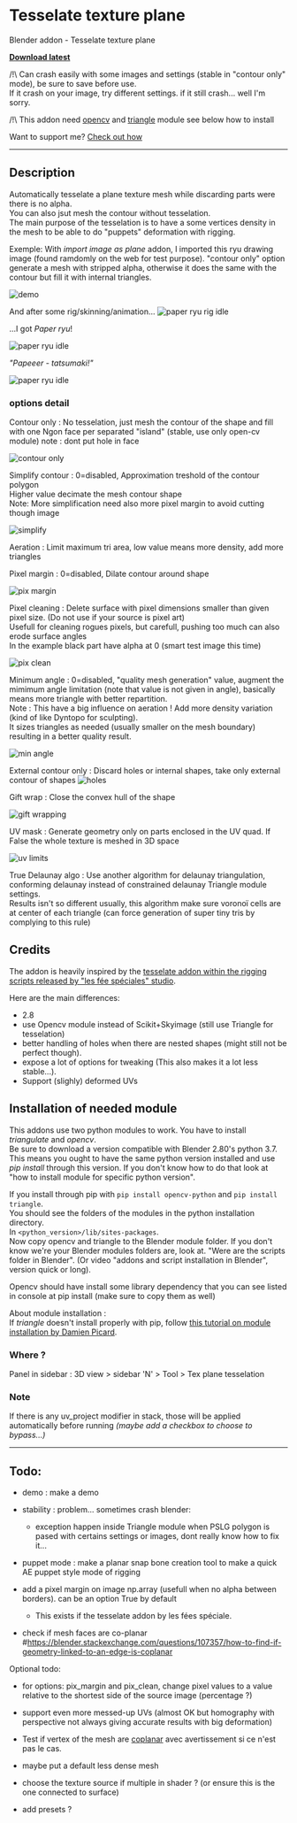 # Tesselate texture plane
Blender addon - Tesselate texture plane  
  
**[Download latest](https://github.com/Pullusb/Tesselate_texture_plane/archive/master.zip)**
  
<!-- ### [Demo Youtube]() -->

/!\ Can crash easily with some images and settings (stable in "contour only" mode), be sure to save before use.  
If it crash on your image, try different settings. if it still crash... well I'm sorry.  

/!\ This addon need [opencv](https://pypi.org/project/opencv-python/) and [triangle](https://rufat.be/triangle/) module see below how to install

Want to support me? [Check out how](http://www.samuelbernou.fr/donate)

---  

## Description  

Automatically tesselate a plane texture mesh while discarding parts were there is no alpha.  
You can also jsut mesh the contour without tesselation.  
The main purpose of the tesselation is to have a some vertices density in the mesh to be able to do "puppets" deformation with rigging.

Exemple:
With _import image as plane_ addon, I imported this ryu drawing image (found ramdomly on the web for test purpose).
"contour only" option generate a mesh with stripped alpha, otherwise it does the same with the contour but fill it with internal triangles.

![demo](https://github.com/Pullusb/images_repo/raw/master/tess_usage_exemple.png)

And after some rig/skinning/animation...
![paper ryu rig idle](https://github.com/Pullusb/images_repo/raw/master/paper_ryu-idleGl_20fps.gif)

...I got _Paper ryu_!

![paper ryu idle](https://github.com/Pullusb/images_repo/raw/master/paper_ryu-idle_20fps.gif)

_"Papeeer - tatsumaki!"_

![paper ryu idle](https://github.com/Pullusb/images_repo/raw/master/paper_ryu-tatsumaki_20fps.gif)


### options detail

Contour only : No tesselation, just mesh the contour of the shape and fill with one Ngon face per separated "island" (stable, use only open-cv module) note : dont put hole in face  

![contour only](https://github.com/Pullusb/images_repo/raw/master/tess_contour_only.png)


Simplify contour : 0=disabled, Approximation treshold of the contour polygon  
Higher value decimate the mesh contour shape  
Note: More simplification need also more pixel margin to avoid cutting though image  

![simplify](https://github.com/Pullusb/images_repo/raw/master/tess_simplify_contour_2fps.gif)


Aeration : Limit maximum tri area, low value means more density, add more triangles

Pixel margin : 0=disabled, Dilate contour around shape  

![pix margin](https://github.com/Pullusb/images_repo/raw/master/tess_pixel_margin_2fps.gif)

Pixel cleaning : Delete surface with pixel dimensions smaller than given pixel size. (Do not use if your source is pixel art)  
Usefull for cleaning rogues pixels, but carefull, pushing too much can also erode surface angles  
In the example black part have alpha at 0 (smart test image this time)  

![pix clean](https://github.com/Pullusb/images_repo/raw/master/tess_pixel_cleaning_2fps.gif)


Minimum angle : 0=disabled, "quality mesh generation" value, augment the mimimum angle limitation (note that value is not given in angle), basically means more triangle with better repartition.  
Note : This have a big influence on aeration ! Add more density variation (kind of like Dyntopo for sculpting).  
It sizes triangles as needed (usually smaller on the mesh boundary) resulting in a better quality result. 

![min angle](https://github.com/Pullusb/images_repo/raw/master/tess_minimum_angle_2fps.gif)


External contour only : Discard holes or internal shapes, take only external contour of shapes
![holes](https://github.com/Pullusb/images_repo/raw/master/tess_hole_shape.png)


Gift wrap : Close the convex hull of the shape  

![gift wrapping](https://github.com/Pullusb/images_repo/raw/master/tess_convex_hull.png)

UV mask : Generate geometry only on parts enclosed in the UV quad. If False the whole texture is meshed in 3D space  

![uv limits](https://github.com/Pullusb/images_repo/raw/master/tess_uv_masking.png)

True Delaunay algo : Use another algorithm for delaunay triangulation, conforming delaunay instead of constrained delaunay Triangle module settings.   
Results isn't so different usually, this algorithm make sure voronoï cells are at center of each triangle (can force generation of super tiny tris by complying to this rule)  
<!-- discarded :  incremental algo : Use incremental algorithm instead of divide-and-conquer (Triangle module settings)   -->

## Credits

The addon is heavily inspired by the [tesselate addon within the rigging scripts released by "les fée spéciales" studio](https://github.com/LesFeesSpeciales/blender-rigging-scripts).  

Here are the main differences:
- 2.8
- use Opencv module instead of Scikit+Skyimage (still use Triangle for tesselation)
- better handling of holes when there are nested shapes (might still not be perfect though).
- expose a lot of options for tweaking (This also makes it a lot less stable...).
- Support (slighly) deformed UVs


## Installation of needed module  

This addons use two python modules to work. You have to install _triangulate_ and _opencv_.  
Be sure to download a version compatible with Blender 2.80's python 3.7.
This means you ought to have the same python version installed and use _pip install_ through this version. If you don't know how to do that look at "how to install module for specific python version".  

If you install through pip with `pip install opencv-python` and `pip install triangle`.  
You should see the folders of the modules in the python installation directory.  
In `<python_version>/lib/sites-packages`.  
Now copy opencv and triangle to the Blender module folder. If you don't know we're your Blender modules folders are, look at. "Were are the scripts folder in Blender". (Or video "addons and script installation in Blender", version quick or long).  

Opencv should have install some library dependency that you can see listed in console at pip install (make sure to copy them as well)

About module installation :  
If _triangle_ doesn't install properly with pip, follow [this tutorial on module installation by Damien Picard](http://lacuisine.tech/blog/2017/10/19/how-to-install-python-libs-in-blender-part-1/).


### Where ?
Panel in sidebar : 3D view > sidebar 'N' > Tool > Tex plane tesselation


### Note

If there is any uv_project modifier in stack, those will be applied automatically before running _(maybe add a checkbox to choose to bypass...)_

---

## Todo:
- demo : make a demo

- stability : problem... sometimes crash blender:  
   - exception happen inside Triangle module when PSLG polygon is pased with certains settings or images, dont really know how to fix it...

- puppet mode : make a planar snap bone creation tool to make a quick AE puppet style mode of rigging

- add a pixel margin on image np.array (usefull when no alpha between borders). can be an option True by default
   - This exists if the tesselate addon by les fées spéciale.

- check if mesh faces are co-planar
#https://blender.stackexchange.com/questions/107357/how-to-find-if-geometry-linked-to-an-edge-is-coplanar


Optional todo:

- for options: pix_margin and pix_clean, change pixel values to a value relative to the shortest side of the source image (percentage ?)

- support even more messed-up UVs (almost OK but homography with perspective not always giving accurate results with big deformation)

- Test if vertex of the mesh are [coplanar](https://blender.stackexchange.com/questions/107357/how-to-find-if-geometry-linked-to-an-edge-is-coplanar) avec avertissement si ce n'est pas le cas.

- maybe put a default less dense mesh

- choose the texture source if multiple in shader ? (or ensure this is the one connected to surface)

- add presets ?


<!-- ### Change log:
  2020/02/09 (1, 0, 2):
  - Main version ready -->